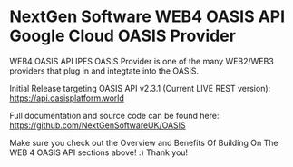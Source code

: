 ﻿# NextGen Software WEB4 OASIS API Google Cloud OASIS Provider

WEB4 OASIS API IPFS OASIS Provider is one of the many WEB2/WEB3 providers that plug in and integtate into the OASIS.

Initial Release targeting OASIS API v2.3.1 (Current LIVE REST version): \
https://api.oasisplatform.world

Full documentation and source code can be found here: \
https://github.com/NextGenSoftwareUK/OASIS

Make sure you check out the Overview and Benefits Of Building On The WEB 4 OASIS API sections above! :) Thank you!